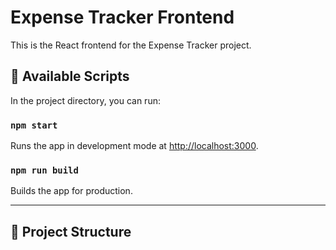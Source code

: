 # Expense Tracker Frontend

This is the React frontend for the Expense Tracker project.

## 🚀 Available Scripts

In the project directory, you can run:

### `npm start`
Runs the app in development mode at [http://localhost:3000](http://localhost:3000).

### `npm run build`
Builds the app for production.

---

## 📂 Project Structure

